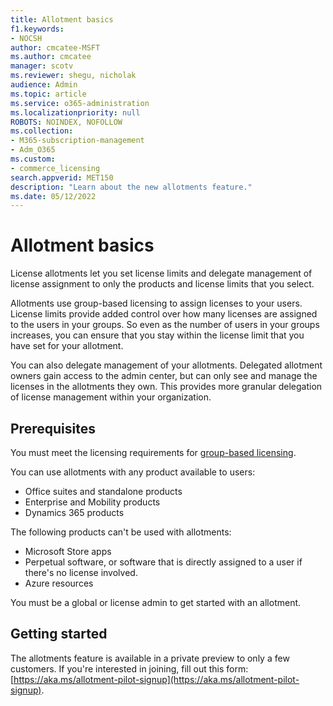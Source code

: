 ```yaml
---
title: Allotment basics
f1.keywords:
- NOCSH
author: cmcatee-MSFT
ms.author: cmcatee
manager: scotv
ms.reviewer: shegu, nicholak
audience: Admin
ms.topic: article
ms.service: o365-administration
ms.localizationpriority: null
ROBOTS: NOINDEX, NOFOLLOW
ms.collection:
- M365-subscription-management 
- Adm_O365
ms.custom: 
- commerce_licensing
search.appverid: MET150
description: "Learn about the new allotments feature."
ms.date: 05/12/2022
---
```


# Allotment basics

License allotments let you set license limits and delegate management of license assignment to only the products and license limits that you select.

Allotments use group-based licensing to assign licenses to your users. License limits provide added control over how many licenses are assigned to the users in your groups. So even as the number of users in your groups increases, you can ensure that you stay within the license limit that you have set for your allotment.

You can also delegate management of your allotments. Delegated allotment owners gain access to the admin center, but can only see and manage the licenses in the allotments they own. This provides more granular delegation of license management within your organization.

## Prerequisites

You must meet the licensing requirements for [group-based licensing](/azure/active-directory/fundamentals/active-directory-licensing-whatis-azure-portal#licensing-requirements).

You can use allotments with any product available to users:

- Office suites and standalone products
- Enterprise and Mobility products
- Dynamics 365 products

The following products can't be used with allotments:

- Microsoft Store apps
- Perpetual software, or software that is directly assigned to a user if there's no license involved.
- Azure resources

You must be a global or license admin to get started with an allotment.

## Getting started

The allotments feature is available in a private preview to only a few customers. If you're interested in joining, fill out this form: [https://aka.ms/allotment-pilot-signup](https://aka.ms/allotment-pilot-signup).